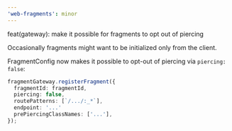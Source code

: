 ```yaml
---
'web-fragments': minor
---
```


feat(gateway): make it possible for fragments to opt out of piercing

Occasionally fragments might want to be initialized only from the client.

FragmentConfig now makes it possible to opt-out of piercing via `piercing: false`:

```ts
fragmentGateway.registerFragment({
  fragmentId: fragmentId,
  piercing: false,
  routePatterns: [`/.../:_*`],
  endpoint: '...'
  prePiercingClassNames: ['...'],
});
```
